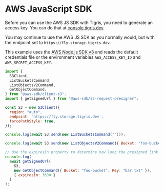 # AWS JavaScript SDK

Before you can use the AWS JS SDK with Tigris, you need to generate an access
key. You can do that at [console.tigris.dev](https://console.tigris.dev/).

You may continue to use the AWS JS SDK as you normally would, but with the
endpoint set to `https://fly.storage.tigris.dev`.

This example uses the
[AWS Node.js SDK v3](https://www.npmjs.com/package/@aws-sdk/client-s3) and reads
the default credentials file or the environment variables `AWS_ACCESS_KEY_ID`
and `AWS_SECRET_ACCESS_KEY`.

```js
import {
  S3Client,
  ListBucketsCommand,
  ListObjectsV2Command,
  GetObjectCommand,
} from "@aws-sdk/client-s3";
import { getSignedUrl } from "@aws-sdk/s3-request-presigner";

const S3 = new S3Client({
  region: "auto",
  endpoint: `https://fly.storage.tigris.dev`,
  forcePathStyle: true,
});

console.log(await S3.send(new ListBucketsCommand("")));

console.log(await S3.send(new ListObjectsV2Command({ Bucket: "foo-bucket" })));

// Use the expiresIn property to determine how long the presigned link is valid.
console.log(
  await getSignedUrl(
    S3,
    new GetObjectCommand({ Bucket: "foo-bucket", Key: "bar.txt" }),
    { expiresIn: 3600 }
  )
);
```

